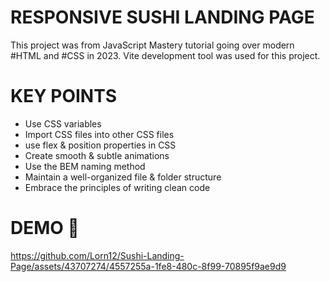 # RESPONSIVE SUSHI LANDING PAGE

This project was from JavaScript Mastery tutorial going over modern #HTML and #CSS in 2023. Vite development tool was used for this project.

# KEY POINTS

- Use CSS variables
- Import CSS files into other CSS files
- use flex & position properties in CSS
- Create smooth & subtle animations
- Use the BEM naming method
- Maintain a well-organized file & folder structure
- Embrace the principles of writing clean code

# DEMO 🍣

https://github.com/Lorn12/Sushi-Landing-Page/assets/43707274/4557255a-1fe8-480c-8f99-70895f9ae9d9
